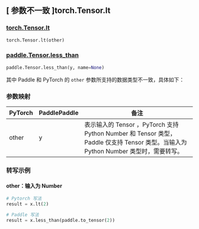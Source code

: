 ## [ 参数不一致 ]torch.Tensor.lt

### [torch.Tensor.lt](https://pytorch.org/docs/stable/generated/torch.Tensor.lt.html)

```python
torch.Tensor.lt(other)
```

### [paddle.Tensor.less_than](https://www.paddlepaddle.org.cn/documentation/docs/zh/develop/api/paddle/Tensor_cn.html#less-than-y-name-none)

```python
paddle.Tensor.less_than(y, name=None)
```

其中 Paddle 和 PyTorch 的 `other` 参数所支持的数据类型不一致，具体如下：
### 参数映射
| PyTorch                          | PaddlePaddle                 | 备注                                                   |
|----------------------------------|------------------------------| ------------------------------------------------------ |
| other  |  y  | 表示输入的 Tensor ，PyTorch 支持 Python Number 和 Tensor 类型， Paddle 仅支持 Tensor 类型。当输入为 Python Number 类型时，需要转写。  |

### 转写示例
#### other：输入为 Number
```python
# Pytorch 写法
result = x.lt(2)

# Paddle 写法
result = x.less_than(paddle.to_tensor(2))
```
